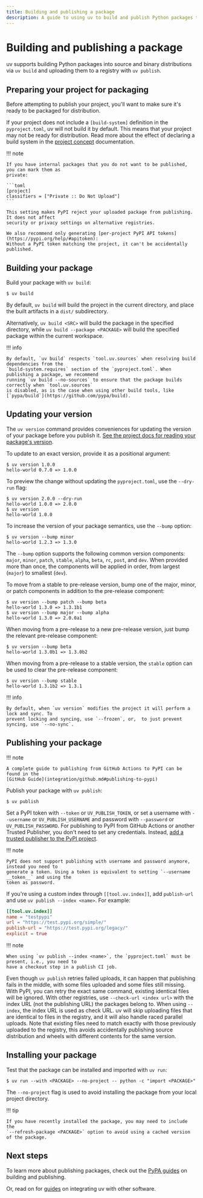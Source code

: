 ```yaml
---
title: Building and publishing a package
description: A guide to using uv to build and publish Python packages to a package index, like PyPI.
---
```


# Building and publishing a package

uv supports building Python packages into source and binary distributions via `uv build` and
uploading them to a registry with `uv publish`.

## Preparing your project for packaging

Before attempting to publish your project, you'll want to make sure it's ready to be packaged for
distribution.

If your project does not include a `[build-system]` definition in the `pyproject.toml`, uv will not
build it by default. This means that your project may not be ready for distribution. Read more about
the effect of declaring a build system in the
[project concept](../concepts/projects/config.md#build-systems) documentation.

!!! note

    If you have internal packages that you do not want to be published, you can mark them as
    private:

    ```toml
    [project]
    classifiers = ["Private :: Do Not Upload"]
    ```

    This setting makes PyPI reject your uploaded package from publishing. It does not affect
    security or privacy settings on alternative registries.

    We also recommend only generating [per-project PyPI API tokens](https://pypi.org/help/#apitoken):
    Without a PyPI token matching the project, it can't be accidentally published.

## Building your package

Build your package with `uv build`:

```console
$ uv build
```

By default, `uv build` will build the project in the current directory, and place the built
artifacts in a `dist/` subdirectory.

Alternatively, `uv build <SRC>` will build the package in the specified directory, while
`uv build --package <PACKAGE>` will build the specified package within the current workspace.

!!! info

    By default, `uv build` respects `tool.uv.sources` when resolving build dependencies from the
    `build-system.requires` section of the `pyproject.toml`. When publishing a package, we recommend
    running `uv build --no-sources` to ensure that the package builds correctly when `tool.uv.sources`
    is disabled, as is the case when using other build tools, like [`pypa/build`](https://github.com/pypa/build).

## Updating your version

The `uv version` command provides conveniences for updating the version of your package before you
publish it.
[See the project docs for reading your package's version](./projects.md#managing-version).

To update to an exact version, provide it as a positional argument:

```console
$ uv version 1.0.0
hello-world 0.7.0 => 1.0.0
```

To preview the change without updating the `pyproject.toml`, use the `--dry-run` flag:

```console
$ uv version 2.0.0 --dry-run
hello-world 1.0.0 => 2.0.0
$ uv version
hello-world 1.0.0
```

To increase the version of your package semantics, use the `--bump` option:

```console
$ uv version --bump minor
hello-world 1.2.3 => 1.3.0
```

The `--bump` option supports the following common version components: `major`, `minor`, `patch`,
`stable`, `alpha`, `beta`, `rc`, `post`, and `dev`. When provided more than once, the components
will be applied in order, from largest (`major`) to smallest (`dev`).

To move from a stable to pre-release version, bump one of the major, minor, or patch components in
addition to the pre-release component:

```console
$ uv version --bump patch --bump beta
hello-world 1.3.0 => 1.3.1b1
$ uv version --bump major --bump alpha
hello-world 1.3.0 => 2.0.0a1
```

When moving from a pre-release to a new pre-release version, just bump the relevant pre-release
component:

```console
$ uv version --bump beta
hello-world 1.3.0b1 => 1.3.0b2
```

When moving from a pre-release to a stable version, the `stable` option can be used to clear the
pre-release component:

```console
$ uv version --bump stable
hello-world 1.3.1b2 => 1.3.1
```

!!! info

    By default, when `uv version` modifies the project it will perform a lock and sync. To
    prevent locking and syncing, use `--frozen`, or,  to just prevent syncing, use `--no-sync`.

## Publishing your package

!!! note

    A complete guide to publishing from GitHub Actions to PyPI can be found in the
    [GitHub Guide](integration/github.md#publishing-to-pypi)

Publish your package with `uv publish`:

```console
$ uv publish
```

Set a PyPI token with `--token` or `UV_PUBLISH_TOKEN`, or set a username with `--username` or
`UV_PUBLISH_USERNAME` and password with `--password` or `UV_PUBLISH_PASSWORD`. For publishing to
PyPI from GitHub Actions or another Trusted Publisher, you don't need to set any credentials.
Instead,
[add a trusted publisher to the PyPI project](https://docs.pypi.org/trusted-publishers/adding-a-publisher/).

!!! note

    PyPI does not support publishing with username and password anymore, instead you need to
    generate a token. Using a token is equivalent to setting `--username __token__` and using the
    token as password.

If you're using a custom index through `[[tool.uv.index]]`, add `publish-url` and use
`uv publish --index <name>`. For example:

```toml
[[tool.uv.index]]
name = "testpypi"
url = "https://test.pypi.org/simple/"
publish-url = "https://test.pypi.org/legacy/"
explicit = true
```

!!! note

    When using `uv publish --index <name>`, the `pyproject.toml` must be present, i.e., you need to
    have a checkout step in a publish CI job.

Even though `uv publish` retries failed uploads, it can happen that publishing fails in the middle,
with some files uploaded and some files still missing. With PyPI, you can retry the exact same
command, existing identical files will be ignored. With other registries, use
`--check-url <index url>` with the index URL (not the publishing URL) the packages belong to. When
using `--index`, the index URL is used as check URL. uv will skip uploading files that are identical
to files in the registry, and it will also handle raced parallel uploads. Note that existing files
need to match exactly with those previously uploaded to the registry, this avoids accidentally
publishing source distribution and wheels with different contents for the same version.

## Installing your package

Test that the package can be installed and imported with `uv run`:

```console
$ uv run --with <PACKAGE> --no-project -- python -c "import <PACKAGE>"
```

The `--no-project` flag is used to avoid installing the package from your local project directory.

!!! tip

    If you have recently installed the package, you may need to include the
    `--refresh-package <PACKAGE>` option to avoid using a cached version of the package.

## Next steps

To learn more about publishing packages, check out the
[PyPA guides](https://packaging.python.org/en/latest/guides/section-build-and-publish/) on building
and publishing.

Or, read on for [guides](./integration/index.md) on integrating uv with other software.
